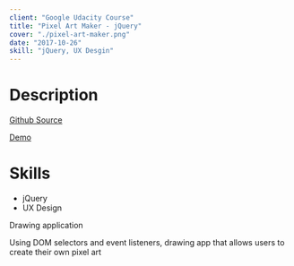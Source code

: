 ```yaml
---
client: "Google Udacity Course"
title: "Pixel Art Maker - jQuery"
cover: "./pixel-art-maker.png"
date: "2017-10-26"
skill: "jQuery, UX Desgin"
---
```

# Description

[Github Source](https://github.com/northantsvintage/fewd-pixel-art-maker/)

[Demo](https://northantsvintage.github.io/fewd-pixel-art-maker/index.html)


# Skills

  - jQuery
  - UX Design

Drawing application

Using DOM selectors and event listeners, drawing app that allows users to create their own pixel art
